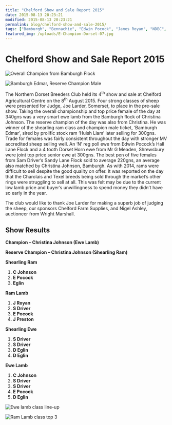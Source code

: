 ```yaml
---
title: "Chelford Show and Sale Report 2015"
date: 2015-08-13 20:23:21
modified: 2015-08-13 20:23:21
permalink: blog/chelford-show-and-sale-2015/
tags: ["Bamburgh", "Bennachie", "Edwin Pocock", "James Royan", "NDBC", "Poll Dorset", "Results", "Sam Driver", "Sandy Lane", "Show", "Wright Marshall"]
featured_img: /uploads/E-Champion-Dorset-07.jpg
---
```


# Chelford Show and Sale Report 2015

![Overall Champion from Bamburgh Flock](/uploads/E-Champion-Dorset-07.jpg)

![Bamburgh Edmar, Reserve Champion Male](/uploads/E-Res-Champion-Dorset-02.jpg)

The Northern Dorset Breeders Club held its 4<sup>th</sup> show and sale at Chelford Agricultural Centre on the 8<sup>th</sup> August 2015. Four strong classes of sheep were presented for Judge, Joe Larder, Somerset, to place in the pre-sale show. Taking the overall championship and top price female of the day at 340gns was a very smart ewe lamb from the Bamburgh flock of Christina Johnson. The reserve champion of the day was also from Christina. He was winner of the shearling ram class and champion male ticket, ‘Bamburgh Edmar’, sired by prolific stock ram ‘Huish Liam’ later selling for 300gns. Trade for females was fairly consistent throughout the day with stronger MV accredited sheep selling well. An ‘N’ reg poll ewe from Edwin Pocock’s Hall Lane Flock and a 4 tooth Dorset Horn ewe from Mr G Meaden, Shrewsbury were joint top price senior ewe at 300gns. The best pen of five females from Sam Driver’s Sandy Lane Flock sold to average 220gns, an average also matched by Christina Johnson, Bamburgh. As with 2014, rams were difficult to sell despite the good quality on offer. It was reported on the day that the Charolais and Texel breeds being sold through the market’s other rings were struggling to sell at all. This was felt may be due to the current low lamb price and buyer’s unwillingness to spend money they didn’t have so early in the year.

The club would like to thank Joe Larder for making a superb job of judging the sheep, our sponsors Chelford Farm Supplies, and Nigel Ashley, auctioneer from Wright Marshall.

## Show Results

**Champion – Christina Johnson (Ewe Lamb)**

**Reserve Champion – Christina Johnson (Shearling Ram)**

**Shearling Ram**

1. ****C Johnson****
2. **E Pocock**
3. **Eglin**

**Ram Lamb**

1. ****J Royan****
2. **S Driver**
3. **E Pocock**
4. **J Preston**

**Shearling Ewe**

1. ****S Driver****
2. **S Driver**
3. **D Eglin**
4. **D Eglin**

**Ewe Lamb**

1. ****C Johnson****
2. **S Driver**
3. **S Driver**
4. **E Pocock**
5. **D Eglin**

![Ewe lamb class line-up](/uploads/IMG_1620.jpg)

![Ram Lamb class top 3](/uploads/IMG_1629.jpg)
